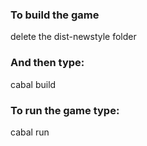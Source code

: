 ### To build the game 
delete the dist-newstyle folder
### And then type:
cabal build

### To run the game type:
cabal run
